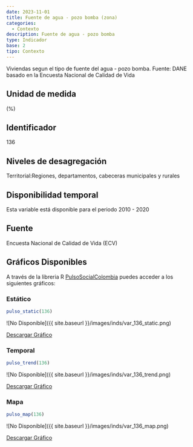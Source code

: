 ```yaml
---
date: 2023-11-01
title: Fuente de agua - pozo bomba (zona)
categories:
  - Contexto
description: Fuente de agua - pozo bomba
type: Indicador
base: 2
tipo: Contexto
--- 
```


Viviendas segun el tipo de fuente del agua - pozo bomba.
Fuente: DANE basado en la Encuesta Nacional de Calidad de Vida

## Unidad de medida
(%)

## Identificador
136

## Niveles de desagregación
Territorial:Regiones, departamentos, cabeceras municipales y rurales

## Disponibilidad temporal
Esta variable está disponible para el periodo 2010 - 2020

## Fuente
Encuesta Nacional de Calidad de Vida (ECV)

## Gráficos Disponibles

A través de la libreria R [PulsoSocialColombia](https://github.com/pulsosocialcolombia/PulsoSocialColombia) puedes acceder a los siguientes gráficos:

### Estático

``` R
pulso_static(136)
```

![No Disponible]({{ site.baseurl }}/images/inds/var_136_static.png)

<a href='{{ site.baseurl }}/images/inds/var_136_static.png'>Descargar Gráfico</a>

### Temporal

``` R
pulso_trend(136)
```

![No Disponible]({{ site.baseurl }}/images/inds/var_136_trend.png)

<a href='{{ site.baseurl }}/images/inds/var_136_trend.png'>Descargar Gráfico</a>

### Mapa

``` R
pulso_map(136)
```

![No Disponible]({{ site.baseurl }}/images/inds/var_136_map.png)

<a href='{{ site.baseurl }}/images/inds/var_136_map.png'>Descargar Gráfico</a>